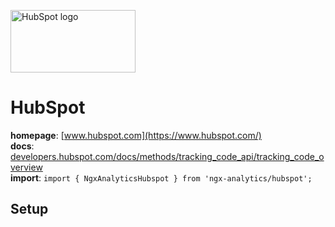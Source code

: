 <img 
    src="../../../assets/svg/hubspot.svg" 
    alt="HubSpot logo"
    height="100px"
    width="200px" />

# HubSpot
__homepage__: [www.hubspot.com](https://www.hubspot.com/)  
__docs__: [developers.hubspot.com/docs/methods/tracking_code_api/tracking_code_overview](https://developers.hubspot.com/docs/methods/tracking_code_api/tracking_code_overview)  
__import__: `import { NgxAnalyticsHubspot } from 'ngx-analytics/hubspot';`

## Setup

